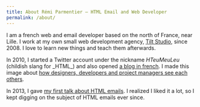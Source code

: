 ```yaml
---
title: About Rémi Parmentier — HTML Email and Web Developer
permalink: /about/
---
```

<div class="post">

<p>I am a french web and email developer based on the north of France, near Lille. I work at my own small web development agency, <a href="https://www.tilt-studio.fr">Tilt Studio</a>, since 2008. I love to learn new things and teach them afterwards.</p>

<p>In 2010, I started a Twitter account under the nickname <em>HTeuMeuLeu</em> (childish slang for _HTML_) and also opened <a href="https://www.hteumeuleu.fr">a blog in french</a>. I made this image about <a href="https://www.hteumeuleu.fr/wp-content/uploads/2011/05/developpeurs-graphistes-chefs-projets.jpg">how designers, developers and project managers see each others</a>.</p>

<p>In 2013, I gave <a href="https://speakerdeck.com/hteumeuleu/lintegration-de-mails-responsive">my first talk about HTML emails</a>. I realized I liked it a lot, so I kept digging on the subject of HTML emails ever since.</p>

</div>